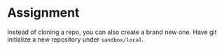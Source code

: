 # Assignment

Instead of cloning a repo, you can also create a brand new one.
Have git initialize a new repository under `sandbox/local`.

